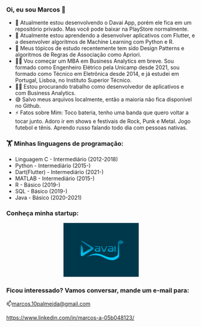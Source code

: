 ### Oi, eu sou Marcos 👋


- 🔭 Atualmente estou desenvolvendo o Davai App, porém ele fica em um repositório privado. Mas você pode baixar na PlayStore normalmente.
- 🌱 Atualmente estou aprendendo a desenvolver aplicativos com Flutter, e a desenvolver algoritmos de Machine Learning com Python e R.
- 💬 Meus tópicos de estudo recentemente tem sido Design Patterns e algoritmos de Regras de Associação como Apriori.
- 👨‍🏫 Vou começar um MBA em Business Analytics em breve. Sou formado como Engenheiro Elétrico pela Unicamp desde 2021, sou formado como Técnico em Eletrônica desde 2014, e já estudei em Portugal, Lisboa, no Instituto Superior Técnico.
- 🧑‍💼 Estou procurando trabalho como desenvolvedor de aplicativos e com Business Analytics.
- 😅 Salvo meus arquivos localmente, então a maioria não fica disponível no Github.
- ⚡ Fatos sobre Mim: Toco bateria, tenho uma banda que quero voltar a tocar junto. Adoro ir em shows e festivais de Rock, Punk e Metal. Jogo futebol e tênis. Aprendo russo falando todo dia com pessoas nativas.

### 🏋️‍ Minhas linguagens de programação:

- Linguagem C - Intermediário (2012-2018)
- Python - Intermediário (2015-)
- Dart(Flutter) - Intermediário (2021-)
- MATLAB - Intermediário (2015-)
- R - Básico (2019-)
- SQL - Básico (2019-)
- Java - Básico (2020-2021)

### Conheça minha startup:

<p align="center">
  <a href="https://www.davaiapp.com/">
  <img src="https://github.com/Marcos14Almeida/Marcos14Almeida/blob/main/davai_logo.png" width="200" title="Davai App">
  </a>
</p>


### Ficou interessado? Vamos conversar, mande um e-mail para:

📫marcos.10palmeida@gmail.com

https://www.linkedin.com/in/marcos-a-05b048123/
